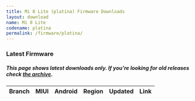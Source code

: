 ```yaml
---
title: Mi 8 Lite (platina) Firmware Downloads
layout: download
name: Mi 8 Lite
codename: platina
permalink: /firmware/platina/
---
```


### Latest Firmware
##### This page shows latest downloads only. If you're looking for old releases check [the archive](/archive/firmware/platina/).

<div class="table-responsive-md" id="table-wrapper">
<table id="firmware" class="compact table table-striped table-hover table-sm">
    <thead class="thead-dark">
        <tr>
            <th>Branch</th>
            <th>MIUI</th>
            <th>Android</th>
            <th>Region</th>
            <th>Updated</th>
            <th>Link</th>
        </tr>
    </thead>
    <script>loadFirmwareDownloads('platina', 'latest')</script>
</table>
</div>
